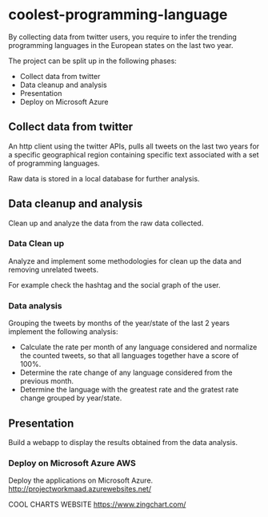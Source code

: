 # coolest-programming-language

By collecting data from twitter users, you require to infer the trending programming languages in the European states on the last two year.

The project can be split up in the following phases:
-  Collect data from twitter
-  Data cleanup and analysis
-  Presentation
-  Deploy on Microsoft Azure


## Collect data from twitter

An http client using the twitter APIs, pulls all tweets on the last two years for a specific geographical region containing specific
text associated with a set of programming languages. 

Raw data is stored in a local database for further analysis.


## Data cleanup and analysis

Clean up and analyze the data from the raw data collected.


### Data Clean up

Analyze and implement some methodologies for clean up the data and removing unrelated tweets.

For example check the hashtag and the social graph of the user.


### Data analysis

Grouping the tweets by months of the year/state of the last 2 years implement the following analysis:
- Calculate the rate per month of any language considered and normalize the counted tweets, so that all languages together have a score of 100%.
- Determine the rate change of any language considered from the previous month.
- Determine the language with the greatest rate and the gratest rate change grouped by year/state.


## Presentation

Build a webapp to display the results obtained from the data analysis.


### Deploy on Microsoft Azure AWS

Deploy the applications on Microsoft Azure.
http://projectworkmaad.azurewebsites.net/


COOL CHARTS WEBSITE https://www.zingchart.com/
